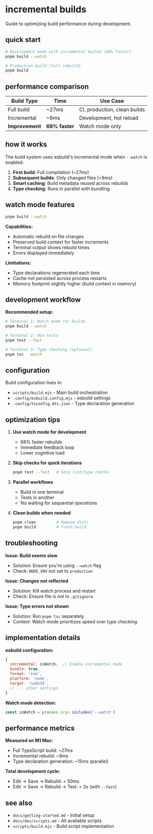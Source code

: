 # incremental builds

Guide to optimizing build performance during development.

## quick start

```bash
# Development mode with incremental builds (68% faster)
pnpm build --watch

# Production build (full rebuild)
pnpm build
```

## performance comparison

| Build Type | Time | Use Case |
|------------|------|----------|
| Full build | ~27ms | CI, production, clean builds |
| Incremental | ~9ms | Development, hot reload |
| **Improvement** | **68% faster** | Watch mode only |

## how it works

The build system uses esbuild's incremental mode when `--watch` is enabled:

1. **First build**: Full compilation (~27ms)
2. **Subsequent builds**: Only changed files (~9ms)
3. **Smart caching**: Build metadata reused across rebuilds
4. **Type checking**: Runs in parallel with bundling

## watch mode features

```bash
pnpm build --watch
```

**Capabilities:**
- Automatic rebuild on file changes
- Preserved build context for faster increments
- Terminal output shows rebuild times
- Errors displayed immediately

**Limitations:**
- Type declarations regenerated each time
- Cache not persisted across process restarts
- Memory footprint slightly higher (build context in memory)

## development workflow

**Recommended setup:**

```bash
# Terminal 1: Watch mode for builds
pnpm build --watch

# Terminal 2: Run tests
pnpm test --fast

# Terminal 3: Type checking (optional)
pnpm tsc --watch
```

## configuration

Build configuration lives in:
- `scripts/build.mjs` - Main build orchestration
- `.config/esbuild.config.mjs` - esbuild settings
- `.config/tsconfig.dts.json` - Type declaration generation

## optimization tips

1. **Use watch mode for development**
   - 68% faster rebuilds
   - Immediate feedback loop
   - Lower cognitive load

2. **Skip checks for quick iterations**
   ```bash
   pnpm test --fast   # Skip lint/type checks
   ```

3. **Parallel workflows**
   - Build in one terminal
   - Tests in another
   - No waiting for sequential operations

4. **Clean builds when needed**
   ```bash
   pnpm clean         # Remove dist/
   pnpm build         # Fresh build
   ```

## troubleshooting

**Issue: Build seems slow**
- Solution: Ensure you're using `--watch` flag
- Check: `NODE_ENV` not set to `production`

**Issue: Changes not reflected**
- Solution: Kill watch process and restart
- Check: Ensure file is not in `.gitignore`

**Issue: Type errors not shown**
- Solution: Run `pnpm tsc` separately
- Context: Watch mode prioritizes speed over type checking

## implementation details

**esbuild configuration:**
```javascript
{
  incremental: isWatch,  // Enable incremental mode
  bundle: true,
  format: 'esm',
  platform: 'node',
  target: 'node18',
  // ... other settings
}
```

**Watch mode detection:**
```javascript
const isWatch = process.argv.includes('--watch')
```

## performance metrics

**Measured on M1 Mac:**
- Full TypeScript build: ~27ms
- Incremental rebuild: ~9ms
- Type declaration generation: ~15ms (parallel)

**Total development cycle:**
- Edit → Save → Rebuild: < 50ms
- Edit → Save → Rebuild → Test: < 2s (with `--fast`)

## see also

- `docs/getting-started.md` - Initial setup
- `docs/dev/scripts.md` - All available scripts
- `scripts/build.mjs` - Build script implementation

